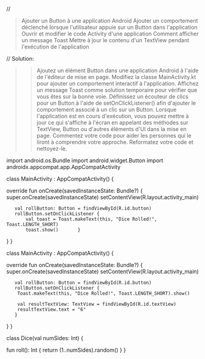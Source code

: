 // 
> Ajouter un Button à une application Android
> Ajouter un comportement déclenché lorsque l'utilisateur appuie sur un Button dans l'application
> Ouvrir et modifier le code Activity d'une application
> Comment afficher un message Toast
> Mettre à jour le contenu d'un TextView pendant l'exécution de l'application


// Solution:
>> Ajoutez un élément Button dans une application Android à l'aide de l'éditeur de mise en page.
>> Modifiez la classe MainActivity.kt pour ajouter un comportement interactif à l'application.
>> Affichez un message Toast comme solution temporaire pour vérifier que vous êtes sur la bonne voie.
>> Définissez un écouteur de clics pour un Button à l'aide de setOnClickListener() afin d'ajouter le comportement associé à un clic sur un Button.
>> Lorsque l'application est en cours d'exécution, vous pouvez mettre à jour ce qui s'affiche à l'écran en appelant des méthodes sur TextView, Button ou d'autres éléments d'UI dans la mise en page.
>> Commentez votre code pour aider les personnes qui le liront à comprendre votre approche.
Reformatez votre code et nettoyez-le.


import android.os.Bundle
import android.widget.Button
import androidx.appcompat.app.AppCompatActivity

class MainActivity : AppCompatActivity() {

   override fun onCreate(savedInstanceState: Bundle?) {
       super.onCreate(savedInstanceState)
       setContentView(R.layout.activity_main)

       val rollButton: Button = findViewById(R.id.button)
       rollButton.setOnClickListener {
           val toast = Toast.makeText(this, "Dice Rolled!", Toast.LENGTH_SHORT)
           toast.show()       }
   }
}

class MainActivity : AppCompatActivity() {

   override fun onCreate(savedInstanceState: Bundle?) {
       super.onCreate(savedInstanceState)
       setContentView(R.layout.activity_main)

       val rollButton: Button = findViewById(R.id.button)
       rollButton.setOnClickListener {
        Toast.makeText(this, "Dice Rolled!", Toast.LENGTH_SHORT).show()
        
        val resultTextView: TextView = findViewById(R.id.textView)
        resultTextView.text = "6"
       }
   }
}

class Dice(val numSides: Int) {

   fun roll(): Int {
       return (1..numSides).random()
   }
}